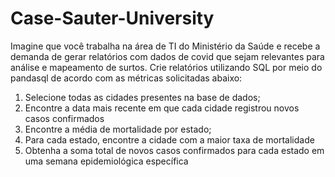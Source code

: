 # Case-Sauter-University

Imagine que você trabalha na área de TI do Ministério da Saúde e recebe 
a demanda de gerar relatórios com dados de covid que sejam relevantes 
para análise e mapeamento de surtos.
Crie relatórios utilizando SQL por meio do pandasql de acordo com as 
métricas solicitadas abaixo: 
1. Selecione todas as cidades presentes na base de dados;
2. Encontre a data mais recente em que cada cidade registrou novos casos 
confirmados
3. Encontre a média de mortalidade por estado;
4. Para cada estado, encontre a cidade com a maior taxa de mortalidade
5. Obtenha a soma total de novos casos confirmados para cada estado em 
uma semana epidemiológica específica
